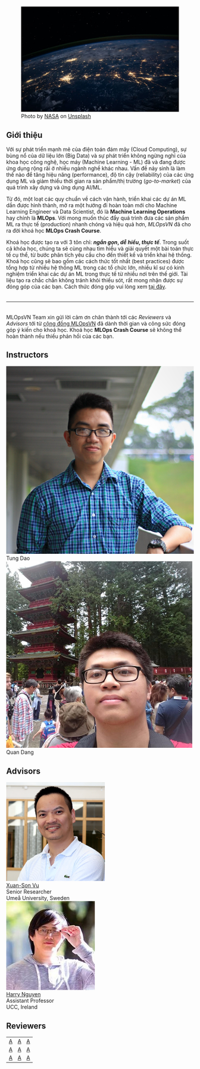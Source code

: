 <figure>
    <img src="../assets/images/mlops-crash-course/index/changing-world.jpg" loading="lazy"/>
    <figcaption>Photo by <a href="https://unsplash.com/@nasa?utm_source=unsplash&utm_medium=referral&utm_content=creditCopyText">NASA</a> on <a href="https://unsplash.com/s/photos/world?utm_source=unsplash&utm_medium=referral&utm_content=creditCopyText">Unsplash</a></figcaption>
</figure>

## Giới thiệu

Với sự phát triển mạnh mẽ của điện toán đám mây (Cloud Computing), sự bùng nổ của dữ liệu lớn (Big Data) và sự phát triển không ngừng nghỉ của khoa học công nghệ, học máy (Machine Learning - ML) đã và đang được ứng dụng rộng rãi ở nhiều ngành nghề khác nhau. Vấn đề nảy sinh là làm thế nào để tăng hiệu năng (performance), độ tin cậy (reliability) của các ứng dụng ML và giảm thiểu thời gian ra sản phẩm/thị trường (_go-to-market_) của quá trình xây dựng và ứng dụng AI/ML.

Từ đó, một loạt các quy chuẩn về cách vận hành, triển khai các dự án ML dần được hình thành, mở ra một hướng đi hoàn toàn mới cho Machine Learning Engineer và Data Scientist, đó là **Machine Learning Operations** hay chính là **MLOps**. Với mong muốn thúc đẩy quá trình đưa các sản phẩm ML ra thực tế (production) nhanh chóng và hiệu quả hơn, _MLOpsVN_ đã cho ra đời khoá học **MLOps Crash Course**.

Khoá học được tạo ra với 3 tôn chỉ: **_ngắn gọn_, _dễ hiểu_, _thực tế_**. Trong suốt cả khóa học, chúng ta sẽ cùng nhau tìm hiểu và giải quyết một bài toán thực tế cụ thể, từ bước phân tích yêu cầu cho đến thiết kế và triển khai hệ thống. Khoá học cũng sẽ bao gồm các cách thức tốt nhất (best practices) được tổng hợp từ nhiều hệ thống ML trong các tổ chức lớn, nhiều kĩ sư có kinh nghiệm triển khai các dự án ML trong thực tế từ nhiều nơi trên thế giới. Tài liệu tạo ra chắc chắn không tránh khỏi thiếu sót, rất mong nhận được sự đóng góp của các bạn. Cách thức đóng góp vui lòng xem [tại đây](../CONTRIBUTING.html).

<hr style="margin-top: 2rem; margin-bottom: 2rem;">

MLOpsVN Team xin gửi lời cảm ơn chân thành tới các _Reviewers_ và _Advisors_ tới từ [cộng đồng MLOpsVN](https://www.facebook.com/groups/mlopsvn) đã dành thời gian và công sức đóng góp ý kiến cho khoá học. Khoá học **MLOps Crash Course** sẽ không thể hoàn thành nếu thiếu phản hồi của các bạn.

## Instructors

<div class="multi-bio-cards">
    <div class="bio-card">
        <img src="../assets/images/mlops-crash-course/index/tung-dao.jpg" loading="lazy" class="bio-avatar"/>
        <div class="bio-title">Tung Dao</div>
        <a class="bio-social-link" href="https://www.linkedin.com/in/tungdao17/" target="_blank">
            <object class="bio-social-icon" type="image/svg+xml" data="../assets/images/mlops-crash-course/index/linkedin.svg"></object>
        </a>
        <a class="bio-social-link" href="https://github.com/dao-duc-tung" target="_blank">
            <object class="bio-social-icon" type="image/svg+xml" data="../assets/images/mlops-crash-course/index/github.svg"></object>
        </a>
    </div>
    <div class="bio-card">
        <img src="../assets/images/mlops-crash-course/index/quan-dang.jpeg" loading="lazy" class="bio-avatar"/>
        <div class="bio-title">Quan Dang</div>
        <a class="bio-social-link" href="https://www.linkedin.com/in/quan-dang/" target="_blank">
            <object class="bio-social-icon" type="image/svg+xml" data="../assets/images/mlops-crash-course/index/linkedin.svg"></object>
        </a>
        <a class="bio-social-link" href="https://github.com/quan-dang" target="_blank">
            <object class="bio-social-icon" type="image/svg+xml" data="../assets/images/mlops-crash-course/index/github.svg"></object>
        </a>
    </div>
</div>

## Advisors

<div class="multi-bio-cards">
    <div class="bio-card">
        <img src="../assets/images/mlops-crash-course/index/xuan-son-vu.png" loading="lazy" class="bio-avatar"/>
        <div class="bio-title">
            <a href="https://people.cs.umu.se/sonvx/" target="_blank">
                Xuan-Son Vu
            </a>
        </div>
        <div class="bio-sub-title">Senior Researcher</div>
        <div class="bio-sub-title">Umeå University, Sweden</div>
    </div>
    <div class="bio-card">
        <img src="../assets/images/mlops-crash-course/index/harry-nguyen.jpeg" loading="lazy" class="bio-avatar"/>
        <div class="bio-title">
            <a href="https://www.gla.ac.uk/schools/computing/staff/index.html/staffcontact/person/4edfeeed8696#" target="_blank">
                Harry Nguyen
            </a>
        </div>
        <div class="bio-sub-title">Assistant Professor</div>
        <div class="bio-sub-title">UCC, Ireland</div>
    </div>
</div>

## Reviewers

|        |        |        |
| ------ | ------ | ------ |
| [A](A) | [A](A) | [A](A) |
| [A](A) | [A](A) | [A](A) |
| [A](A) | [A](A) | [A](A) |
